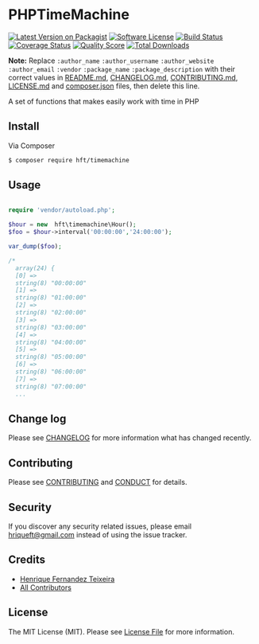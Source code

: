 # PHPTimeMachine

[![Latest Version on Packagist][ico-version]][link-packagist]
[![Software License][ico-license]](LICENSE.md)
[![Build Status][ico-travis]][link-travis]
[![Coverage Status][ico-scrutinizer]][link-scrutinizer]
[![Quality Score][ico-code-quality]][link-code-quality]
[![Total Downloads][ico-downloads]][link-downloads]

**Note:** Replace ```:author_name``` ```:author_username``` ```:author_website``` ```:author_email``` ```:vendor``` ```:package_name``` ```:package_description``` with their correct values in [README.md](README.md), [CHANGELOG.md](CHANGELOG.md), [CONTRIBUTING.md](CONTRIBUTING.md), [LICENSE.md](LICENSE.md) and [composer.json](composer.json) files, then delete this line.

A set of functions that makes easily work with time in PHP

## Install

Via Composer

``` bash
$ composer require hft/timemachine
```

## Usage

``` php

require 'vendor/autoload.php';

$hour = new  hft\timemachine\Hour();
$foo = $hour->interval('00:00:00','24:00:00');

var_dump($foo);

/*
  array(24) {
  [0] =>
  string(8) "00:00:00"
  [1] =>
  string(8) "01:00:00"
  [2] =>
  string(8) "02:00:00"
  [3] =>
  string(8) "03:00:00"
  [4] =>
  string(8) "04:00:00"
  [5] =>
  string(8) "05:00:00"
  [6] =>
  string(8) "06:00:00"
  [7] =>
  string(8) "07:00:00"
  ...

```

## Change log

Please see [CHANGELOG](CHANGELOG.md) for more information what has changed recently.

## Contributing

Please see [CONTRIBUTING](CONTRIBUTING.md) and [CONDUCT](CONDUCT.md) for details.

## Security

If you discover any security related issues, please email hriqueft@gmail.com instead of using the issue tracker.

## Credits

- [Henrique Fernandez Teixeira][link-author]
- [All Contributors][link-contributors]

## License

The MIT License (MIT). Please see [License File](LICENSE.md) for more information.

[ico-version]: https://img.shields.io/packagist/v/:vendor/:package_name.svg?style=flat-square
[ico-license]: https://img.shields.io/badge/license-MIT-brightgreen.svg?style=flat-square
[ico-travis]: https://img.shields.io/travis/:vendor/:package_name/master.svg?style=flat-square
[ico-scrutinizer]: https://img.shields.io/scrutinizer/coverage/g/:vendor/:package_name.svg?style=flat-square
[ico-code-quality]: https://img.shields.io/scrutinizer/g/:vendor/:package_name.svg?style=flat-square
[ico-downloads]: https://img.shields.io/packagist/dt/:vendor/:package_name.svg?style=flat-square

[link-packagist]: https://packagist.org/packages/:vendor/:package_name
[link-travis]: https://travis-ci.org/:vendor/:package_name
[link-scrutinizer]: https://scrutinizer-ci.com/g/:vendor/:package_name/code-structure
[link-code-quality]: https://scrutinizer-ci.com/g/:vendor/:package_name
[link-downloads]: https://packagist.org/packages/:vendor/:package_name
[link-author]: https://github.com/:author_username
[link-contributors]: ../../contributors
